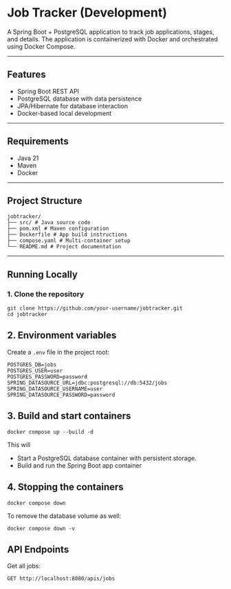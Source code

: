 # Job Tracker (Development)

A Spring Boot + PostgreSQL application to track job applications, stages, and details. 
The application is containerized with Docker and orchestrated using Docker Compose.

---

## Features
- Spring Boot REST API
- PostgreSQL database with data persistence
- JPA/Hibernate for database interaction
- Docker-based local development

---

## Requirements
- Java 21
- Maven
- Docker
---

## Project Structure
```
jobtracker/
├── src/ # Java source code
├── pom.xml # Maven configuration
├── Dockerfile # App build instructions
├── compose.yaml # Multi-container setup
└── README.md # Project documentation

```

---

## Running Locally

### 1. Clone the repository
```
git clone https://github.com/your-username/jobtracker.git
cd jobtracker

``` 

## 2. Environment variables
Create a `.env` file in the project root:

``` 
POSTGRES_DB=jobs
POSTGRES_USER=user
POSTGRES_PASSWORD=password
SPRING_DATASOURCE_URL=jdbc:postgresql://db:5432/jobs
SPRING_DATASOURCE_USERNAME=user
SPRING_DATASOURCE_PASSWORD=password
```

## 3. Build and start containers

``` 
docker compose up --build -d
```
This will 
- Start a PostgreSQL database container with persistent storage.
- Build and run the Spring Boot app container

## 4. Stopping the containers

``` basic
docker compose down
```

To remove the database volume as well:

``` basic
docker compose down -v
```

## API Endpoints
Get all jobs:

``` basic 
GET http://localhost:8080/apis/jobs
```
